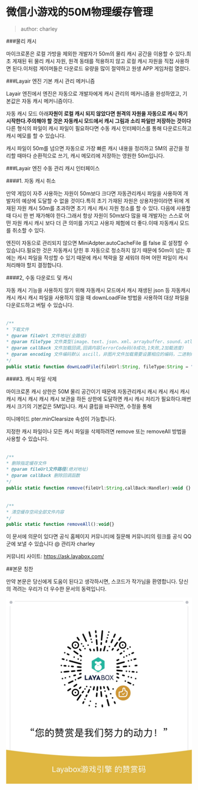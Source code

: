 # 微信小游戏的50M物理缓存管理

> author: charley

###물리 캐시

마이크로폰은 로컬 가방을 제외한 개발자가 50m의 물리 캐시 공간을 이용할 수 있다.최초 게재된 뒤 물리 캐시 자원, 원격 동태를 적용하지 않고 로컬 캐시 자원을 직접 사용하면 된다.이처럼 게이머들은 다운로드 유량을 많이 절약하고 원생 APP 게임처럼 열렸다.



###Layair 엔진 기본 캐시 관리 메커니즘

Layair 엔진에서 엔진은 자동으로 개발자에게 캐시 관리의 메커니즘을 완성하였고, 기본값은 자동 캐시 메커니즘이다.

자동 캐시 모드 아래**자원이 로컬 캐시 되지 않았다면 원격의 자원을 자동으로 캐시 하기 시작한다.주의해야 할 것은 자동캐시 모드에서 캐시 그림과 소리 파일만 저장하는 것이다**다른 형식의 파일이 캐시 파일이 필요하다면 수동 캐시 인터페이스를 통해 다운로드하고 캐시 메모를 할 수 있습니다.

캐시 파일이 50m를 넘으면 자동으로 가장 빠른 캐시 내용을 정리하고 5M의 공간을 정리할 때마다 순환적으로 쓰기, 캐시 메모리에 저장하는 영원한 50m입니다.



###Layair 엔진 수동 관리 캐시 인터페이스

####1. 자동 캐시 취소

만약 게임이 자주 사용하는 자원이 50m보다 크다면 자동관리캐시 파일을 사용하여 개발자의 예상에 도달할 수 없을 것이다.특히 초기 가재된 자원은 상용자원이라면 뒤에 게재된 자원 캐시 50m를 초과하면 초기 캐시 캐시 자원 청소를 할 수 있다. 다음에 사용할 때 다시 한 번 재가해야 한다.그래서 항상 자원이 50m보다 많을 때 개발자는 스스로 어떤 자원 캐시 캐시 보다 더 큰 의미를 가지고 사용자 체험에 더 좋다.이때 자동캐시 모드를 취소할 수 있다.

엔진이 자동으로 관리되지 않으면 MiniAdpter.autoCacheFile 를 false 로 설정할 수 있습니다.필요한 것은 자동캐시 닫힌 후 자동으로 청소하지 않기 때문에 50m이 넘는 후에는 캐시 파일을 작성할 수 있기 때문에 캐시 책략을 잘 세워야 하며 어떤 파일이 캐시 처리해야 할지 결정합니다.



####2, 수동 다운로드 및 캐시

자동 캐시 기능을 사용하지 않기 위해 자동캐시 모드에서 캐시 재생된 json 등 자동캐시 캐시 캐시 캐시 파일을 사용하지 않을 때 downLoadFile 방법을 사용하여 대상 파일을 다운로드하고 버틸 수 있습니다.


```javascript

/**
* 下载文件 
* @param fileUrl 文件地址(全路径)
* @param fileType 文件类型(image、text、json、xml、arraybuffer、sound、atlas、font)
* @param callBack 文件加载回调,回调内容[errorCode码(0成功,1失败,2加载进度)
* @param encoding 文件编码默认 ascill，非图片文件加载需要设置相应的编码，二进制编码为空字符串
*/             
public static function downLoadFile(fileUrl:String, fileType:String = "",callBack:Handler = null,encoding:String = "ascii"):void
```




####3. 캐시 파일 삭제

마이크로폰 캐시 상한은 50M 물리 공간이기 때문에 자동관리캐시 캐시 캐시 캐시 캐시 캐시 캐시 캐시 캐시 캐시 보관을 하든 상한에 도달하면 캐시 캐시 처리가 필요하다.매번 캐시 크기의 기본값은 5M입니다. 캐시 클립을 바꾸려면, 수정을 통해

미니에이드 pter.minClearsize 속성이 가능합니다.

지정한 캐시 파일이나 모든 캐시 파일을 삭제하려면 remove 또는 removeAll 방법을 사용할 수 있습니다.


```javascript

/**
* 删除指定缓存文件
* @param fileUrl文件路径(绝对地址)
* @param callBack 删除回调函数
*/
public static function remove(fileUrl:String,callBack:Handler):void {}
```



```javascript

/**
* 清空缓存空间全部文件内容 
*/  
public static function removeAll():void{}
```




이 문서에 의문이 있다면 공식 홈페이지 커뮤니티에 질문해 커뮤니티의 링크를 공식 QQ 군에 보낼 수 있습니다 @ 관리자 charley

커뮤니티 사이트: https://ask.layabox.com/



##본문 칭찬

만약 본문은 당신에게 도움이 된다고 생각하시면, 스코드가 작가님을 환영합니다. 당신의 격려는 우리가 더 우수한 문서의 동력입니다.

![wechatPay](../../../wechatPay.jpg)